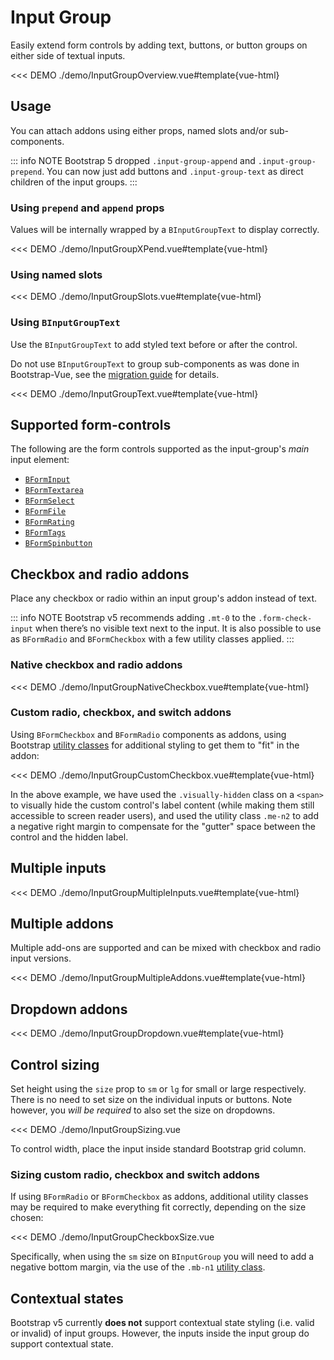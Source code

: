 # Input Group

<PageHeader>

Easily extend form controls by adding text, buttons, or button groups on either side of textual inputs.

</PageHeader>

<<< DEMO ./demo/InputGroupOverview.vue#template{vue-html}

## Usage

You can attach addons using either props, named slots and/or sub-components.

::: info NOTE
Bootstrap 5 dropped `.input-group-append` and `.input-group-prepend`. You can now just add buttons and `.input-group-text` as direct children of the input groups.
:::

### Using `prepend` and `append` props

Values will be internally wrapped by a `BInputGroupText` to display correctly.

<<< DEMO ./demo/InputGroupXPend.vue#template{vue-html}

### Using named slots

<<< DEMO ./demo/InputGroupSlots.vue#template{vue-html}

### Using `BInputGroupText`

Use the `BInputGroupText` to add styled text before or after the control.

Do not use `BInputGroupText` to group sub-components as was done in Bootstrap-Vue, see the
[migration guide](/docs/migration-guide#binputgroup) for details.

<<< DEMO ./demo/InputGroupText.vue#template{vue-html}

## Supported form-controls

The following are the form controls supported as the input-group's _main_ input element:

- [`BFormInput`](/docs/components/form-input)
- [`BFormTextarea`](/docs/components/form-textarea)
- [`BFormSelect`](/docs/components/form-select)
- [`BFormFile`](/docs/components/form-file)
- [`BFormRating`](/docs/components/form-rating) <NotYetImplemented />
- [`BFormTags`](/docs/components/form-tags)
- [`BFormSpinbutton`](/docs/components/form-spinbutton)

## Checkbox and radio addons

Place any checkbox or radio within an input group's addon instead of text.

::: info NOTE
Bootstrap v5 recommends adding `.mt-0` to the `.form-check-input` when there’s no visible text next to the input.
It is also possible to use as `BFormRadio` and `BFormCheckbox` with a few utility
classes applied.
:::

### Native checkbox and radio addons

<<< DEMO ./demo/InputGroupNativeCheckbox.vue#template{vue-html}

### Custom radio, checkbox, and switch addons

Using `BFormCheckbox` and `BFormRadio` components as addons, using Bootstrap
[utility classes](/docs/reference/utility-classes) for additional styling to get them to "fit" in
the addon:

<<< DEMO ./demo/InputGroupCustomCheckbox.vue#template{vue-html}

In the above example, we have used the `.visually-hidden` class on a `<span>` to visually hide the custom
control's label content (while making them still accessible to screen reader users), and used the
utility class `.me-n2` to add a negative right margin to compensate for the "gutter" space between
the control and the hidden label.

## Multiple inputs

<<< DEMO ./demo/InputGroupMultipleInputs.vue#template{vue-html}

## Multiple addons

Multiple add-ons are supported and can be mixed with checkbox and radio input versions.

<<< DEMO ./demo/InputGroupMultipleAddons.vue#template{vue-html}

## Dropdown addons

<<< DEMO ./demo/InputGroupDropdown.vue#template{vue-html}

## Control sizing

Set height using the `size` prop to `sm` or `lg` for small or large respectively. There is no need
to set size on the individual inputs or buttons. Note however, you _will be required_ to also set
the size on dropdowns.

<<< DEMO ./demo/InputGroupSizing.vue

To control width, place the input inside standard Bootstrap grid column.

### Sizing custom radio, checkbox and switch addons

If using `BFormRadio` or `BFormCheckbox` as addons, additional utility classes may be
required to make everything fit correctly, depending on the size chosen:

<<< DEMO ./demo/InputGroupCheckboxSize.vue

Specifically, when using the `sm` size on `BInputGroup` you will need to add a negative bottom
margin, via the use of the `.mb-n1` [utility class](/docs/reference/utility-classes).

## Contextual states

Bootstrap v5 currently **does not** support contextual state styling (i.e. valid or invalid) of
input groups. However, the inputs inside the input group do support contextual state.

<ComponentReference :data="data" />

<script lang="ts">
import {data} from '../../data/components/inputGroup.data'

export default {
  setup() {
    return {data}
  }
}
</script>
